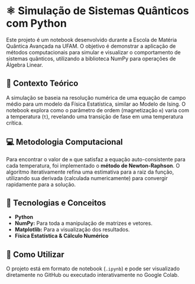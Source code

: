 # ⚛️ Simulação de Sistemas Quânticos com Python

Este projeto é um notebook desenvolvido durante a Escola de Matéria Quântica Avançada na UFAM. O objetivo é demonstrar a aplicação de métodos computacionais para simular e visualizar o comportamento de sistemas quânticos, utilizando a biblioteca NumPy para operações de Álgebra Linear.

## 📖 Contexto Teórico
A simulação se baseia na resolução numérica de uma equação de campo médio para um modelo da Física Estatística, similar ao Modelo de Ising. O notebook explora como o parâmetro de ordem (magnetização `m`) varia com a temperatura (`t`), revelando uma transição de fase em uma temperatura crítica.

## 💻 Metodologia Computacional
Para encontrar o valor de `m` que satisfaz a equação auto-consistente para cada temperatura, foi implementado o **método de Newton-Raphson**. O algoritmo iterativamente refina uma estimativa para a raiz da função, utilizando sua derivada (calculada numericamente) para convergir rapidamente para a solução.

## 🚀 Tecnologias e Conceitos
- **Python**
- **NumPy:** Para toda a manipulação de matrizes e vetores.
- **Matplotlib:** Para a visualização dos resultados.
- **Física Estatística & Cálculo Numérico**

## 📂 Como Utilizar
O projeto está em formato de notebook (`.ipynb`) e pode ser visualizado diretamente no GitHub ou executado interativamente no Google Colab.
